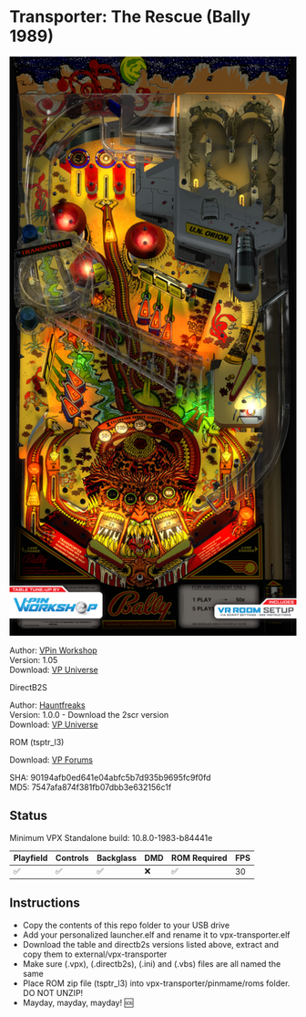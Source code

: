 # Transporter: The Rescue (Bally 1989)

![Table Preview](https://github.com/Bla1ze/vpx-images/blob/main/vpx-transporter.png)

Author: [VPin Workshop](https://vpuniverse.com/profile/40692-vpinworkshop/)  
Version: 1.05  
Download: [VP Universe](https://vpuniverse.com/files/file/7899-transporter-the-rescue-bally-1989-vpw/)

DirectB2S
 
Author: [Hauntfreaks](https://vpuniverse.com/profile/5216-hauntfreaks/)  
Version: 1.0.0 - Download the 2scr version  
Download: [VP Universe](https://vpuniverse.com/files/file/9507-transporter-the-rescue-midway-1989-2scrfull-dmd41-dmd/)

ROM (tsptr_l3)

Download: [VP Forums](https://www.vpforums.org/index.php?app=downloads&showfile=129)

SHA: 90194afb0ed641e04abfc5b7d935b9695fc9f0fd  
MD5: 7547afa874f381fb07dbb3e632156c1f

## Status 

Minimum VPX Standalone build: 10.8.0-1983-b84441e

| Playfield | Controls | Backglass | DMD | ROM Required | FPS | 
|-----------|----------|-----------|-----|--------------|-----|
| :white_check_mark: | :white_check_mark: | :white_check_mark: | :x: | :white_check_mark: | 30 |

## Instructions


- Copy the contents of this repo folder to your USB drive
- Add your personalized launcher.elf and rename it to vpx-transporter.elf
- Download the table and directb2s versions listed above, extract and copy them to external/vpx-transporter
- Make sure (.vpx), (.directb2s), (.ini) and (.vbs) files are all named the same
- Place ROM zip file (tsptr_l3) into vpx-transporter/pinmame/roms folder. DO NOT UNZIP!
- Mayday, mayday, mayday! 🆘
